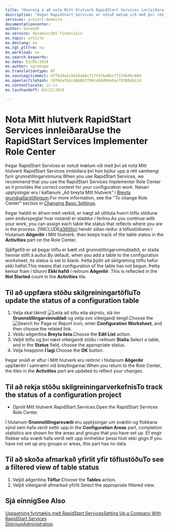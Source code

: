 ```yaml
---
title: "Hvernig á að nota Mitt hlutverk RapidStart Services innleiðara | Microsoft Docs"
description: "Þegar RapidStart Services er notuð mælum við með því rekja vinnuna og nota Mitt hlutverk RapidStart Services innleiðara því hún býður upp á rétt samhengi fyrir grunnstillingarvinnuna."
services: project-madeira
documentationcenter: 
author: SorenGP
ms.service: dynamics365-financials
ms.topic: article
ms.devlang: na
ms.tgt_pltfrm: na
ms.workload: na
ms.search.keywords: 
ms.date: 03/05/2018
ms.author: sgroespe
ms.translationtype: HT
ms.sourcegitcommit: d7fb34e1c9428a64c71ff47be8bcff174649c00d
ms.openlocfilehash: 7d76daf62c46b0b7799ca9dd6be9acf83084b11d
ms.contentlocale: is-is
ms.lasthandoff: 03/22/2018

---
```

# <a name="use-the-rapidstart-services-implementer-role-center"></a><span data-ttu-id="65a43-103">Nota Mitt hlutverk RapidStart Services innleiðara</span><span class="sxs-lookup"><span data-stu-id="65a43-103">Use the RapidStart Services Implementer Role Center</span></span>
<span data-ttu-id="65a43-104">Þegar RapidStart Services er notuð mælum við með því að nota Mitt hlutverk RapidStart Services innleiðara því hún býður upp á rétt samhengi fyrir grunnstillingarvinnuna.</span><span class="sxs-lookup"><span data-stu-id="65a43-104">When you use RapidStart Services, we recommend that you use the RapidStart Services Implementer Role Center as it provides the correct context for your configuration work.</span></span> <span data-ttu-id="65a43-105">Nánari upplýsingar eru í kaflanum „Að breyta Mitt hlutverk“ í [Breyta grundvallarstillingum](ui-change-basic-settings.md).</span><span class="sxs-lookup"><span data-stu-id="65a43-105">For more information, see the "To change Role Center" section in [Changing Basic Settings](ui-change-basic-settings.md).</span></span>

<span data-ttu-id="65a43-106">Þegar haldið er áfram með verkið, er hægt að úthluta hverri töflu stöðuna sem endurspeglar hvar notandi er staddur í ferlinu.</span><span class="sxs-lookup"><span data-stu-id="65a43-106">As you continue with your work, you can assign each table the status that reflects where you are in the process.</span></span> [!INCLUDE[d365fin](includes/d365fin_md.md)]<span data-ttu-id="65a43-107"> hendir síðan reiður á töflustöðunni í hlutanum **Aðgerðir** í Mitt hlutverk.</span><span class="sxs-lookup"><span data-stu-id="65a43-107"> then keeps track of the table status in the **Activities** part on the Role Center.</span></span>  

<span data-ttu-id="65a43-108">Sjálfgefið er að þegar töflu er bætt við grunnstillingarvinnublaðið, er staða hennar stillt á auður.</span><span class="sxs-lookup"><span data-stu-id="65a43-108">By default, when you add a table to the configuration worksheet, its status is set to blank.</span></span> <span data-ttu-id="65a43-109">Þetta þýðir að skilgreining töflu hefur ekki hafist.</span><span class="sxs-lookup"><span data-stu-id="65a43-109">This means that configuration of the table has not begun.</span></span> <span data-ttu-id="65a43-110">Þetta kemur fram í tölunni **Ekki hafið** í reitnum **Aðgerðir** .</span><span class="sxs-lookup"><span data-stu-id="65a43-110">This is reflected in the **Not Started** count in the **Activities** tile.</span></span>  

## <a name="to-update-the-status-of-a-configuration-table"></a><span data-ttu-id="65a43-111">Til að uppfæra stöðu skilgreiningartöflu</span><span class="sxs-lookup"><span data-stu-id="65a43-111">To update the status of a configuration table</span></span>  
1.  <span data-ttu-id="65a43-112">Velja skal táknið ![Leita að síðu eða skýrslu](media/ui-search/search_small.png "Leita að síðu eða skýrslutákni"), slá inn **Grunnstillingarvinnublað** og velja svo viðeigandi tengil.</span><span class="sxs-lookup"><span data-stu-id="65a43-112">Choose the ![Search for Page or Report](media/ui-search/search_small.png "Search for Page or Report icon") icon, enter **Configuration Worksheet**, and then choose the related link.</span></span>  
2.  <span data-ttu-id="65a43-113">Veldu aðgerðina **Breyta lista**.</span><span class="sxs-lookup"><span data-stu-id="65a43-113">Choose the **Edit List** action.</span></span>  
3.  <span data-ttu-id="65a43-114">Veljið töflu og því næst viðeigandi stöðu í reitnum **Staða**.</span><span class="sxs-lookup"><span data-stu-id="65a43-114">Select a table, and in the **Status** field, choose the appropriate status.</span></span>  
4.  <span data-ttu-id="65a43-115">Velja hnappinn **Í lagi**.</span><span class="sxs-lookup"><span data-stu-id="65a43-115">Choose the **OK** button.</span></span>  

<span data-ttu-id="65a43-116">Þegar snúið er aftur í Mitt hlutverk eru reitirnir í hlutanum **Aðgerðir** uppfærðir í samræmi við breytingarnar.</span><span class="sxs-lookup"><span data-stu-id="65a43-116">When you return to the Role Center, the tiles in the **Activities** part are updated to reflect your changes.</span></span>  

## <a name="to-track-the-status-of-a-configuration-project"></a><span data-ttu-id="65a43-117">Til að rekja stöðu skilgreiningarverkefnis</span><span class="sxs-lookup"><span data-stu-id="65a43-117">To track the status of a configuration project</span></span>  
- <span data-ttu-id="65a43-118">Opnið Mitt hlutverk RapidStart Services.</span><span class="sxs-lookup"><span data-stu-id="65a43-118">Open the RapidStart Services Role Center.</span></span>  

<span data-ttu-id="65a43-119">Í hlutanum **Grunnstillingarsvæði** eru upplýsingar um svæðin og flokkana sýnd sem hafa verið settir upp.</span><span class="sxs-lookup"><span data-stu-id="65a43-119">In the **Configuration Areas** part, completion statistics are shown for the areas and groups that you have set up.</span></span> <span data-ttu-id="65a43-120">Ef engir flokkar eða svæði hafa verið sett upp inniheldur þessi hluti ekki gögn.</span><span class="sxs-lookup"><span data-stu-id="65a43-120">If you have not set up any groups or areas, this part has no data.</span></span>  

## <a name="to-see-a-filtered-view-of-table-status"></a><span data-ttu-id="65a43-121">Til að skoða afmarkað yfirlit yfir töflustöðu</span><span class="sxs-lookup"><span data-stu-id="65a43-121">To see a filtered view of table status</span></span>  
1. <span data-ttu-id="65a43-122">Veljið aðgerðina **Töflur**.</span><span class="sxs-lookup"><span data-stu-id="65a43-122">Choose the **Tables** action.</span></span>  
2. <span data-ttu-id="65a43-123">Veljið viðeigandi afmarkað yfirlit.</span><span class="sxs-lookup"><span data-stu-id="65a43-123">Select the appropriate filtered view.</span></span>  

## <a name="see-also"></a><span data-ttu-id="65a43-124">Sjá einnig</span><span class="sxs-lookup"><span data-stu-id="65a43-124">See Also</span></span>  
[<span data-ttu-id="65a43-125">Uppsetning fyrirtækis með RapidStart Services</span><span class="sxs-lookup"><span data-stu-id="65a43-125">Setting Up a Company With RapidStart Services</span></span>](admin-set-up-a-company-with-rapidstart.md)  
[<span data-ttu-id="65a43-126">Stjórnun</span><span class="sxs-lookup"><span data-stu-id="65a43-126">Administration</span></span>](admin-setup-and-administration.md)

